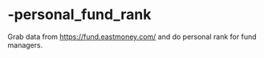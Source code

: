 # -personal_fund_rank
Grab data from https://fund.eastmoney.com/ and do personal rank for fund managers.
